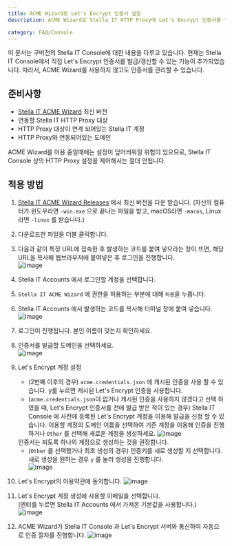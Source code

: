 ```yaml
---
title: ACME Wizard로 Let's Encrypt 인증서 설정
description: ACME Wizard로 Stella IT HTTP Proxy에 Let's Encrypt 인증서를 발급/갱신하는 방법을 알아봅니다.

category: FAQ/Console
---
```


<alert type="danger">
이 문서는 구버전의 Stella IT Console에 대한 내용을 다루고 있습니다.  
현재는 Stella IT Console에서 직접 Let's Encrypt 인증서를 발급/갱신할 수 있는 기능이 추가되었습니다.
따라서, ACME Wizard를 사용하지 않고도 인증서를 관리할 수 있습니다.
</alert>

## 준비사항
* [Stella IT ACME Wizard](https://github.com/Stella-IT/acme-wizard) 최신 버전
* 연동할 Stella IT HTTP Proxy 대상
* HTTP Proxy 대상이 연계 되어있는 Stella IT 계정
* HTTP Proxy와 연동되어있는 도메인

<alert type="danger">
ACME Wizard를 이용 중일때에는 설정이 덮어씌워질 위험이 있으므로, Stella IT Console 상의 HTTP Proxy 설정을 제어해서는 절대 안됩니다.
</alert>

## 적용 방법
1. [Stella IT ACME Wizard Releases](https://github.com/Stella-IT/acme-wizard/releases/latest) 에서 최신 버전을 다운 받습니다.
   (자신의 컴퓨터가 윈도우라면 `-win.exe` 으로 끝나는 파일을 받고, macOS라면 `-macos`, Linux 라면 `-linux` 를 받습니다.)  
2. 다운로드한 파일을 더블 클릭합니다.
3. 다음과 같이 특정 URL에 접속한 후 발생하는 코드를 붙여 넣으라는 창이 뜨면, 해당 URL을 복사해 웹브라우저에 붙여넣은 후 로그인을 진행합니다.  
   ![image](https://user-images.githubusercontent.com/27724108/119505540-07ec1580-bda8-11eb-8820-9abd08f762ed.png)
4. Stella IT Accounts 에서 로그인할 계정을 선택합니다.
5. `Stella IT ACME Wizard` 에 권한을 허용하는 부분에 대해 `허용`을 누릅니다.
6. Stella IT Accounts 에서 발생하는 코드를 복사해 터미널 창에 붙여 넣습니다.
   ![image](https://user-images.githubusercontent.com/27724108/119505854-56011900-bda8-11eb-9019-8f74d6898fa4.png)  
7. 로그인이 진행됩니다. 본인 이름이 맞는지 확인하세요.
8. 인증서를 발급할 도메인을 선택하세요.  
   ![image](https://user-images.githubusercontent.com/27724108/119506124-9496d380-bda8-11eb-81c4-648307fc106d.png)
9. Let's Encrypt 계정 설정
   *  (2번째 이후의 경우) `acme.credentials.json` 에 캐시된 인증을 사용 할 수 있습니다. y를 누르면 캐시된 Let's Encrypt 인증을 사용합니다.
   * (`acme.credentials.json`이 없거나 캐시된 인증을 사용하지 않겠다고 선택 하였을 때, Let's Encrypt 인증서를 전에 발급 받은 적이 있는 경우) Stella IT Console 에 사전에 등록된 Let's Encrypt 계정을 이용해 발급을 신청 할 수 있습니다. 이용할 계정의 도메인 이름을 선택하여 기존 계정을 이용해 인증을 진행하거나 `Other` 를 선택해 새로운 계정을 생성하세요.
     ![image](https://user-images.githubusercontent.com/27724108/119506707-23a3eb80-bda9-11eb-81d1-ac12000f0028.png)

   <alert type="warning">
      인증서는 되도록 하나의 계정으로 생성하는 것을 권장합니다.
   </alert>

   * (`Other` 를 선택했거나 최초 생성의 경우) 인증키를 새로 생성할 지 선택합니다. 새로 생성을 원하는 경우 `y` 를 눌러 생성을 진행합니다.  
      ![image](https://user-images.githubusercontent.com/27724108/119507272-a88f0500-bda9-11eb-899c-d5a9bfb0662c.png)
10. Let's Encrypt의 이용약관에 동의합니다.
   ![image](https://user-images.githubusercontent.com/27724108/119507481-d6744980-bda9-11eb-85f2-17e0584681ff.png)
11. Let's Encrypt 계정 생성에 사용할 이메일을 선택합니다.  
   (엔터를 누르면 Stella IT Accounts 에서 가져온 기본값을 사용합니다.)  
   ![image](https://user-images.githubusercontent.com/27724108/119507607-f1df5480-bda9-11eb-8d55-646faaa650f8.png)
12. ACME Wizard가 Stella IT Console 과 Let's Encrypt 서버와 통신하여 자동으로 인증 절차를 진행합니다.
   ![image](https://user-images.githubusercontent.com/27724108/119508386-ada08400-bdaa-11eb-908b-e8f75fa34962.png)


   